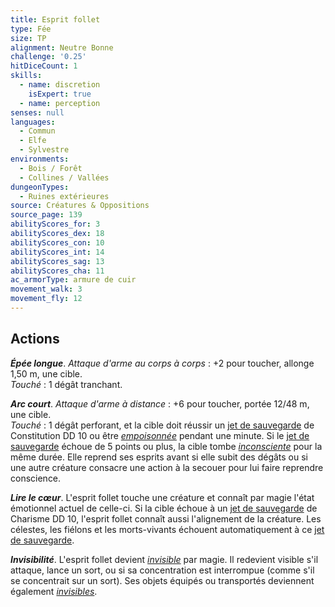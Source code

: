 ```yaml
---
title: Esprit follet
type: Fée
size: TP
alignment: Neutre Bonne
challenge: '0.25'
hitDiceCount: 1
skills:
  - name: discretion
    isExpert: true
  - name: perception
senses: null
languages:
  - Commun
  - Elfe
  - Sylvestre
environments:
  - Bois / Forêt
  - Collines / Vallées
dungeonTypes:
  - Ruines extérieures
source: Créatures & Oppositions
source_page: 139
abilityScores_for: 3
abilityScores_dex: 18
abilityScores_con: 10
abilityScores_int: 14
abilityScores_sag: 13
abilityScores_cha: 11
ac_armorType: armure de cuir
movement_walk: 3
movement_fly: 12
---
```

## Actions
_**Épée longue**_. _Attaque d'arme au corps à corps_ : +2 pour toucher, allonge 1,50 m, une cible.  
_Touché_ : 1 dégât tranchant.

_**Arc court**_. _Attaque d'arme à distance_ : +6 pour toucher, portée 12/48 m, une cible.  
_Touché_ : 1 dégât perforant, et la cible doit réussir un [jet de sauvegarde](/utiliser-les-caracteristiques/#jets-de-sauvegarde) de Constitution DD 10 ou être [_empoisonnée_](/gerer-la-sante-du-personnage/#empoisonne) pendant une minute. Si le [jet de sauvegarde](/utiliser-les-caracteristiques/#jets-de-sauvegarde) échoue de 5 points ou plus, la cible tombe [_inconsciente_](/gerer-la-sante-du-personnage/#inconscient) pour la même durée. Elle reprend ses esprits avant si elle subit des dégâts ou si une autre créature consacre une action à la secouer pour lui faire reprendre conscience.

_**Lire le cœur**_. L'esprit follet touche une créature et connaît par magie l'état émotionnel actuel de celle-ci. Si la cible échoue à un [jet de sauvegarde](/utiliser-les-caracteristiques/#jets-de-sauvegarde) de Charisme DD 10, l'esprit follet connaît aussi l'alignement de la créature. Les célestes, les fiélons et les morts-vivants échouent automatiquement à ce [jet de sauvegarde](/utiliser-les-caracteristiques/#jets-de-sauvegarde).

_**Invisibilité**_. L'esprit follet devient [_invisible_](/gerer-la-sante-du-personnage/#invisible) par magie. Il redevient visible s'il attaque, lance un sort, ou si sa concentration est interrompue (comme s'il se concentrait sur un sort). Ses objets équipés ou transportés deviennent également [_invisibles_](/gerer-la-sante-du-personnage/#invisible).
